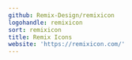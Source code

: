 ```yaml
---
github: Remix-Design/remixicon
logohandle: remixicon
sort: remixicon
title: Remix Icons
website: 'https://remixicon.com/'
---
```

